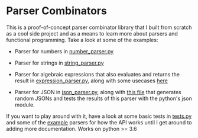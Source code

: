 # Parser Combinators

This is a proof-of-concept parser combinator library that I built from scratch as a cool side project and as a means to learn more about parsers and functional programming. Take a look at some of the examples:

- Parser for numbers in [number_parser.py](https://github.com/Arsh23/parser_combinators/blob/master/examples/number_parser.py)

- Parser for strings in [string_parser.py](https://github.com/Arsh23/parser_combinators/blob/master/examples/string_parser.py)

- Parser for algebraic expressions that also evaluates and returns the result in [expression_parser.py](https://github.com/Arsh23/parser_combinators/blob/master/examples/expression_parser.py), along with some usecases [here](https://github.com/Arsh23/parser_combinators/blob/master/examples/expression_parser_usecases.py)

- Parser for JSON in [json_parser.py](https://github.com/Arsh23/parser_combinators/blob/master/examples/json_parser.py), along with [this file](https://github.com/Arsh23/parser_combinators/blob/master/examples/generate_json.py) that generates random JSONs and tests the results of this parser with the python's json module.

If you want to play around with it, have a look at some basic tests in [tests.py](https://github.com/Arsh23/parser_combinators/blob/master/tests.py) and some of the [example](https://github.com/Arsh23/parser_combinators/tree/master/examples) parsers for how the API works until I get around to adding more documentation. Works on python >= 3.6
